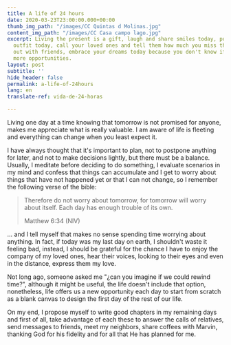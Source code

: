 ```yaml
---
title: A life of 24 hours
date: 2020-03-23T23:00:00.000+00:00
thumb_img_path: "/images/CC Quintas d Molinas.jpg"
content_img_path: "/images/CC Casa campo lago.jpg"
excerpt: Living the present is a gift, laugh and share smiles today, put on your best
  outfit today, call your loved ones and tell them how much you miss them, hanging
  out with friends, embrace your dreams today because you don't know if there are
  more opportunities.
layout: post
subtitle: ''
hide_header: false
permalink: a-life-of-24hours
lang: en
translate-ref: vida-de-24-horas

---
```

Living one day at a time knowing that tomorrow is not promised for anyone, makes me appreciate what is really valuable. I am aware of life is fleeting and everything can change when you least expect it.

I have always thought that it's important to plan, not to postpone anything for later, and not to make decisions lightly, but there must be a balance. Usually, I meditate before deciding to do something, I evaluate scenarios in my mind and confess that things can accumulate and I get to worry about things that have not happened yet or that I can not change, so I remember the following verse of the bible:

> Therefore do not worry about tomorrow, for tomorrow will worry about itself. Each day has enough trouble of its own.
>
> Matthew 6:34 (NIV)

... and I tell myself that makes no sense spending time worrying about anything. In fact, if today was my last day on earth, I shouldn't waste it feeling bad, instead, I should be grateful for the chance I have to enjoy the company of my loved ones, hear their voices, looking to their eyes and even in the distance, express them my love.

Not long ago, someone asked me "¿can you imagine if we could rewind time?", although it might be useful, the life doesn't include that option, nonetheless, life offers us a new opportunity each day to start from scratch as a blank canvas to design the first day of the rest of our life.

On my end, I propose myself to write good chapters in my remaining days and first of all, take advantage of each these to answer the calls of relatives, send messages to friends, meet my neighbors, share coffees with Marvin, thanking God for his fidelity and for all that He has planned for me.